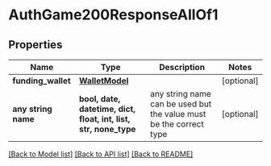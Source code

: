 # AuthGame200ResponseAllOf1


## Properties
Name | Type | Description | Notes
------------ | ------------- | ------------- | -------------
**funding_wallet** | [**WalletModel**](WalletModel.md) |  | [optional] 
**any string name** | **bool, date, datetime, dict, float, int, list, str, none_type** | any string name can be used but the value must be the correct type | [optional]

[[Back to Model list]](../README.md#documentation-for-models) [[Back to API list]](../README.md#documentation-for-api-endpoints) [[Back to README]](../README.md)


